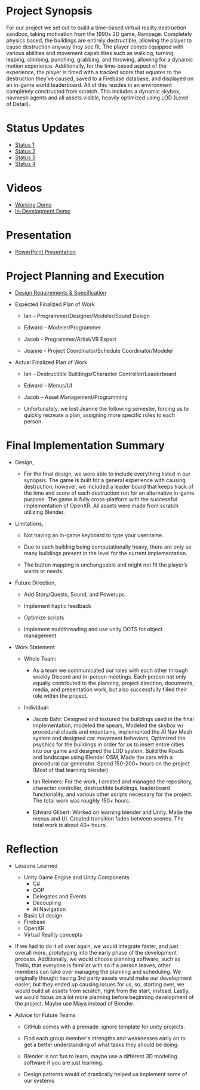 # Project Synopsis

For our project we set out to build a time-based virtual reality destruction sandbox, taking motivation from the 1990s 2D game, Rampage. Completely physics based, the buildings are entirely destructible, allowing the player to cause destruction anyway they see fit. The player comes equipped with various abilities and movement capabilities such as walking, turning, leaping, climbing, punching, grabbing, and throwing, allowing for a dynamic motion experience. Additionally, for the time-based aspect of the experience, the player is timed with a tracked score that equates to the destruction they’ve caused, saved to a Firebase database, and displayed on an in-game world leaderboard. All of this resides in an environment completely constructed from scratch. This includes a dynamic skybox, navmesh agents and all assets visible, heavily optimized using LOD (Level of Detail).

# Status Updates

- [Status 1](https://github.com/cretlo/unity-vr-rampage/blob/main/status/status1.md)
- [Status 2](https://github.com/cretlo/unity-vr-rampage/blob/main/status/status2.md)
- [Status 3](https://github.com/cretlo/unity-vr-rampage/blob/main/status/status3.md)
- [Status 4](https://github.com/cretlo/unity-vr-rampage/blob/main/status/status4.md)

# Videos

- [Working Demo](https://www.youtube.com/watch?v=SysGxwCsr8I)
- [In-Development Demo](https://www.youtube.com/watch?v=DtVMk030N-U)

# Presentation

- [PowerPoint Presentation](https://uwy-my.sharepoint.com/:p:/g/personal/ireimers_uwyo_edu/EYY5WqaJJGpLjfqGb6QT-HQBsVIcz2s93dKQ1j1kw9bwBQ?e=ddQHDo)

# Project Planning and Execution

- [Design Requirements & Specification](https://uwy-my.sharepoint.com/:w:/g/personal/ireimers_uwyo_edu/EUpWzcEJwFNKkzetrwYUOowBspXquCv7HifL29Dr8rxh2Q?e=6Re07Thttps://google.com)

- Expected Finalized Plan of Work

  - Ian – Programmer/Designer/Modeler/Sound Design

  - Edward – Modeler/Programmer

  - Jacob - Programmer/Artist/VR Expert

  - Jeanne - Project Coordinator/Schedule Coordinator/Modeler

- Actual Finalized Plan of Work

  - Ian – Destructible Buildings/Character Controller/Leaderboard

  - Edward – Menus/UI

  - Jacob – Asset Management/Programming

  - Unfortunately, we lost Jeanne the following semester, forcing us to quickly recreate a plan, assigning more specific roles to each person.

# Final Implementation Summary

- Design,

  - For the final design, we were able to include everything listed in our synopsis. The game is built for a general experience with causing destruction; however, we included a leader board that keeps track of the time and score of each destruction run for an alternative in-game purpose. The game is fully cross-platform with the successful implementation of OpenXR. All assets were made from scratch utilizing Blender.

- Limitations,

  - Not having an in-game keyboard to type your username.

  - Due to each building being computationally heavy, there are only so many buildings present in the level for the current implementation.

  - The button mapping is unchangeable and might not fit the player’s wants or needs.

- Future Direction,

  - Add Story/Quests, Sound, and Powerups.

  - Implement haptic feedback

  - Optimize scripts

  - Implement multithreading and use unity DOTS for object management

- Work Statement

  - Whole Team:

    - As a team we communicated our roles with each other through weekly Discord and in-person meetings. Each person not only equally contributed to the planning, project direction, documents, media, and presentation work, but also successfully filled their role within the project.

  - Individual:

    - Jacob Bahr: Designed and textured the buildings used in the final implementation, modeled the spears, Modeled the skybox w/ procedural clouds and mountains, implemented the AI Nav Mesh system and designed car movement behaviors, Optimized the psychics for the buildings in order for us to insert entire cities into our game and designed the LOD system. Build the Roads and landscape using Blender OSM, Made the cars with a procedural car generator. Spend 150-200+ hours on the project (Most of that learning blender)

    - Ian Reimers: For the work, I created and managed the repository, character controller, destructible buildings, leaderboard functionality, and various other scripts necessary for the project. The total work was roughly 150+ hours.

    - Edward Gilbert: Worked on learning blender and Unity. Made the menus and UI. Created transition fades between scenes. The total work is about 40+ hours.

# Reflection

- Lessons Learned
  - Unity Game Engine and Unity Components
    - C#
    - OOP
    - Delegates and Events
    - Decoupling
    - AI Navigation
  - Basic UI design
  - Firebase
  - OpenXR
  - Virtual Reality concepts
- If we had to do it all over again, we would integrate faster, and just overall more, prototyping into the early phase of the development process. Additionally, we would choose planning software, such as Trello, that everyone is familiar with so if a person leaves, other members can take over managing the planning and scheduling. We originally thought having 3rd party assets would make our development easier, but they ended up causing issues for us, so, starting over, we would build all assets from scratch, right from the start, instead. Lastly, we would focus on a lot more planning before beginning development of the project. Maybe use Maya instead of Blender.
- Advice for Future Teams

  - GitHub comes with a premade .ignore template for unity projects.

  - Find each group member's strengths and weaknesses early on to get a better understanding of what tasks they should be doing.

  - Blender is not fun to learn, maybe use a different 3D modeling software if you are just learning.

  - Design patterns would of drastically helped us implement some of our systems
